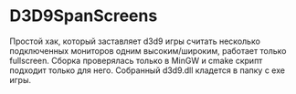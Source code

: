 D3D9SpanScreens
==============

Простой хак, который заставляет d3d9 игры считать несколько подключенных мониторов одним высоким/широким, работает только fullscreen. Сборка проверялась только в MinGW и cmake скрипт подходит только для него. Собранный d3d9.dll кладется в папку с exe игры.